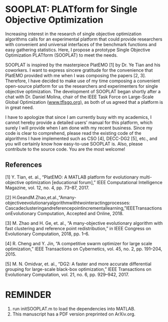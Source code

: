 # SOOPLAT: PLATform for Single Objective Optimization

Increasing interest in the research of single objective optimization algorithms calls for an experimental platform that could provide researchers with convenient and universal interfaces of the benchmark functions and easy gathering statistics. Here, I propose a prototype Single Objective Optimization PLATform (SOOPLAT) to meet the needs.

SOOPLAT is inspired by the masterpiece PlatEMO [1] by Dr. Ye Tian and his coworkers. I want to express sincere gratitude for the convenience that PlatEMO provided with me when I was composing the papers [2, 3]. Therefore, I have decided to make use of my time composing a convenient open-source platform for us the researchers and experimenters for single objective optimization. The development of SOOPLAT began shortly after a chat with Dr. Daniel Molina, chair of the IEEE Task Force on Large-Scale Global Optimization (www.tflsgo.org), as both of us agreed that a platform is in great need.

I have to apologize that since I am currently busy with my academics, I cannot hereby provide a detailed users’ manual for this platform, which surely I will provide when I am done with my recent business. Since my code is clear to comprehend, please read the existing code of the algorithms I have implemented such as CSO [4], DECC-DG2 [5], etc., and you will certainly know how easy-to-use SOOPLAT is. Also, please contribute to the source code. You are the most welcome!

## References

[1] Y. Tian, et. al., “PlatEMO: A MATLAB platform for evolutionary multi-objective optimization [educational forum],” IEEE Computational Intelligence Magazine, vol. 12, no. 4, pp. 73–87, 2017.

[2] H.GeandM.Zhao,et.al.,“Amany-objectiveevolutionaryalgorithmwithtwointeractingprocesses: Cascadeclusteringandreferencepointincrementallearning,”IEEETransactionsonEvolutionary
Computation, Accepted and Online, 2018.

[3] M. Zhao and H. Ge, et. al., “A many-objective evolutionary algorithm with fast clustering and reference point redistribution,” in IEEE Congress on Evolutionary Computation, 2018, pp. 1–6.

[4] R. Cheng and Y. Jin, “A competitive swarm optimizer for large scale optimization,” IEEE Transactions on Cybernetics, vol. 45, no. 2, pp. 191–204, 2015.

[5] M. N. Omidvar, et. al., “DG2: A faster and more accurate differential grouping for large-scale black-box optimization,” IEEE Transactions on Evolutionary Computation, vol. 21, no. 6, pp. 929–942, 2017.

# REMINDER
1. run initSOOPLAT.m to load the dependencies into MATLAB.
2. This manuscript has a PDF version preprinted on ArXiv.org.